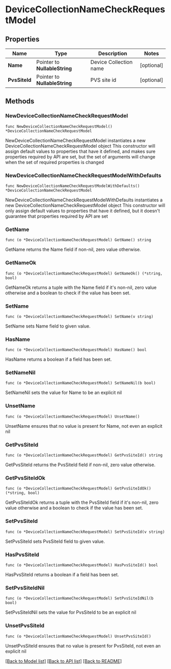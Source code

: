 # DeviceCollectionNameCheckRequestModel

## Properties

Name | Type | Description | Notes
------------ | ------------- | ------------- | -------------
**Name** | Pointer to **NullableString** | Device Collection name | [optional] 
**PvsSiteId** | Pointer to **NullableString** | PVS site id | [optional] 

## Methods

### NewDeviceCollectionNameCheckRequestModel

`func NewDeviceCollectionNameCheckRequestModel() *DeviceCollectionNameCheckRequestModel`

NewDeviceCollectionNameCheckRequestModel instantiates a new DeviceCollectionNameCheckRequestModel object
This constructor will assign default values to properties that have it defined,
and makes sure properties required by API are set, but the set of arguments
will change when the set of required properties is changed

### NewDeviceCollectionNameCheckRequestModelWithDefaults

`func NewDeviceCollectionNameCheckRequestModelWithDefaults() *DeviceCollectionNameCheckRequestModel`

NewDeviceCollectionNameCheckRequestModelWithDefaults instantiates a new DeviceCollectionNameCheckRequestModel object
This constructor will only assign default values to properties that have it defined,
but it doesn't guarantee that properties required by API are set

### GetName

`func (o *DeviceCollectionNameCheckRequestModel) GetName() string`

GetName returns the Name field if non-nil, zero value otherwise.

### GetNameOk

`func (o *DeviceCollectionNameCheckRequestModel) GetNameOk() (*string, bool)`

GetNameOk returns a tuple with the Name field if it's non-nil, zero value otherwise
and a boolean to check if the value has been set.

### SetName

`func (o *DeviceCollectionNameCheckRequestModel) SetName(v string)`

SetName sets Name field to given value.

### HasName

`func (o *DeviceCollectionNameCheckRequestModel) HasName() bool`

HasName returns a boolean if a field has been set.

### SetNameNil

`func (o *DeviceCollectionNameCheckRequestModel) SetNameNil(b bool)`

 SetNameNil sets the value for Name to be an explicit nil

### UnsetName
`func (o *DeviceCollectionNameCheckRequestModel) UnsetName()`

UnsetName ensures that no value is present for Name, not even an explicit nil
### GetPvsSiteId

`func (o *DeviceCollectionNameCheckRequestModel) GetPvsSiteId() string`

GetPvsSiteId returns the PvsSiteId field if non-nil, zero value otherwise.

### GetPvsSiteIdOk

`func (o *DeviceCollectionNameCheckRequestModel) GetPvsSiteIdOk() (*string, bool)`

GetPvsSiteIdOk returns a tuple with the PvsSiteId field if it's non-nil, zero value otherwise
and a boolean to check if the value has been set.

### SetPvsSiteId

`func (o *DeviceCollectionNameCheckRequestModel) SetPvsSiteId(v string)`

SetPvsSiteId sets PvsSiteId field to given value.

### HasPvsSiteId

`func (o *DeviceCollectionNameCheckRequestModel) HasPvsSiteId() bool`

HasPvsSiteId returns a boolean if a field has been set.

### SetPvsSiteIdNil

`func (o *DeviceCollectionNameCheckRequestModel) SetPvsSiteIdNil(b bool)`

 SetPvsSiteIdNil sets the value for PvsSiteId to be an explicit nil

### UnsetPvsSiteId
`func (o *DeviceCollectionNameCheckRequestModel) UnsetPvsSiteId()`

UnsetPvsSiteId ensures that no value is present for PvsSiteId, not even an explicit nil

[[Back to Model list]](../README.md#documentation-for-models) [[Back to API list]](../README.md#documentation-for-api-endpoints) [[Back to README]](../README.md)



